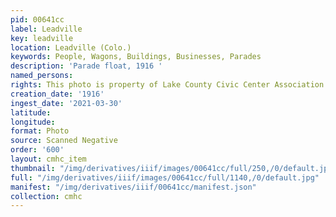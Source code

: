 ```yaml
---
pid: 00641cc
label: Leadville
key: leadville
location: Leadville (Colo.)
keywords: People, Wagons, Buildings, Businesses, Parades
description: 'Parade float, 1916 '
named_persons: 
rights: This photo is property of Lake County Civic Center Association.
creation_date: '1916'
ingest_date: '2021-03-30'
latitude: 
longitude: 
format: Photo
source: Scanned Negative
order: '600'
layout: cmhc_item
thumbnail: "/img/derivatives/iiif/images/00641cc/full/250,/0/default.jpg"
full: "/img/derivatives/iiif/images/00641cc/full/1140,/0/default.jpg"
manifest: "/img/derivatives/iiif/00641cc/manifest.json"
collection: cmhc
---
```

